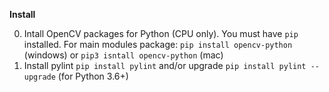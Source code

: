 **Install**

0. Intall OpenCV packages for Python (CPU only). You must have `pip` installed.
   For main modules package:
    `pip install opencv-python` (windows)
    or
    `pip3 isntall opencv-python` (mac)
1. Install pylint
    `pip install pylint`
    and/or upgrade
    `pip install pylint --upgrade` (for Python 3.6+)